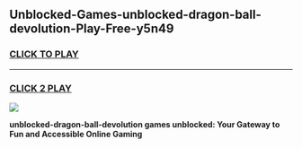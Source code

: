 
## Unblocked-Games-unblocked-dragon-ball-devolution-Play-Free-y5n49
<h3>
<a href="https://premium76.site?title=unblocked-dragon-ball-devolution&ref=23A">CLICK TO PLAY</a></h3>
<hr>

<h3>
<a href="https://premium76.site?title=unblocked-dragon-ball-devolution&ref=23A">CLICK 2 PLAY</a>
  
</h3>

<a href="https://premium76.site?title=unblocked-dragon-ball-devolution&ref=23A"><img src="https://clearcache.store/games.png"></a>


**unblocked-dragon-ball-devolution games unblocked: Your Gateway to Fun and Accessible Online Gaming**
